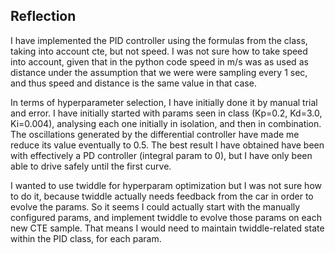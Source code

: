 ## Reflection ##

I have implemented the PID controller using the formulas from the class, taking into account cte, but not speed. I was not sure 
how to take speed into account, given that in the python code speed in m/s was as used as distance under the assumption that we were
were sampling every 1 sec, and thus speed and distance is the same value in that case.

In terms of hyperparameter selection, I have initially done it by manual trial and error. I have initially started
with params seen in class (Kp=0.2, Kd=3.0, Ki=0.004), analysing each one initially in isolation, and then in combination. 
The oscillations generated by the differential controller have made me reduce its value eventually to 0.5. The best result
I have obtained have been with effectively a PD controller (integral param to 0), but I have only been able to drive 
safely until the first curve.

I wanted to use twiddle for hyperparam optimization but I was not sure how to do it, because twiddle actually needs
feedback from the car in order to evolve the params. So it seems I could actually start with the manually configured params,
and implement twiddle to evolve those params on each new CTE sample. That means I would need to maintain twiddle-related
state within the PID class, for each param.

